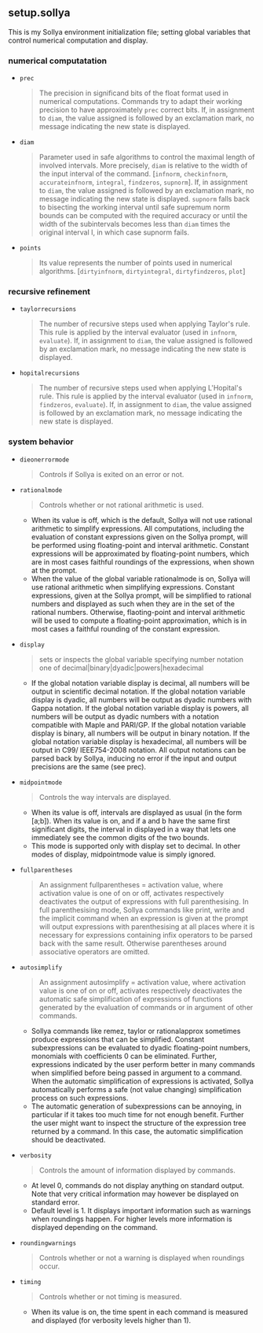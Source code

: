 ## setup.sollya

This is my Sollya environment initialization file; setting global variables that control numerical computation and display.

### numerical computatation 

- `prec`
  > The precision in significand bits of the float format used in numerical computations.
  Commands try to adapt their working precision to have approximately `prec` correct bits.
  If, in assignment to `diam`, the value assigned is followed by an exclamation mark, no message indicating the new state is displayed. 

- `diam`
  > Parameter used in safe algorithms to control the maximal length of involved intervals.
  More precisely, `diam` is relative to the width of the input interval of the command.
  [`infnorm`, `checkinfnorm`, `accurateinfnorm`, `integral`, `findzeros`, `supnorm`].
  If, in assignment to `diam`, the value assigned is followed by an exclamation mark, no message indicating the new state is displayed. 
  `supnorm` falls back to bisecting the working interval until safe supremum norm bounds can be computed with the required accuracy or until the width of the subintervals becomes less than `diam` times the original interval I, in which case supnorm fails.

- `points`
  > Its value represents the number of points used in numerical algorithms.
  [`dirtyinfnorm`, `dirtyintegral`, `dirtyfindzeros`, `plot`]

 ### recursive refinement

 - `taylorrecursions` 
   > The number of recursive steps used when applying Taylor's rule.
  This rule is applied by the interval evaluator (used in `infnorm`, `evaluate`).
  If, in assignment to `diam`, the value assigned is followed by an exclamation mark, no message indicating the new state is displayed. 
  
- `hopitalrecursions`
  > The number of recursive steps used when applying L'Hopital's rule.
  This rule is applied by the interval evaluator (used in `infnorm`, `findzeros`, `evaluate`).
  If, in assignment to `diam`, the value assigned is followed by an exclamation mark, no message indicating the new state is displayed. 
  
 ### system behavior
  
 - `dieonerrormode`
   > Controls if Sollya is exited on an error or not.

 - `rationalmode`
   > Controls whether or not rational arithmetic is used.
   
   - When its value is off, which is the default, Sollya will not use rational arithmetic to simplify expressions. All computations, including the evaluation of constant expressions given on the Sollya prompt, will be performed using floating-point and interval arithmetic. Constant expressions will be approximated by floating-point numbers, which are in most cases faithful roundings of the expressions, when shown at the prompt.
   - When the value of the global variable rationalmode is on, Sollya will use rational arithmetic when simplifying expressions. Constant expressions, given at the Sollya prompt, will be simplified to rational numbers and displayed as such when they are in the set of the rational numbers. Otherwise, flaoting-point and interval arithmetic will be used to compute a floating-point approximation, which is in most cases a faithful rounding of the constant expression.

- `display`
  > sets or inspects the global variable specifying number notation
  one of decimal|binary|dyadic|powers|hexadecimal
  
  - If the global notation variable display is decimal, all numbers will be output in scientific decimal notation. If the global notation variable display is dyadic, all numbers will be output as dyadic numbers with Gappa notation. If the global notation variable display is powers, all numbers will be output as dyadic numbers with a notation compatible with Maple and PARI/GP. If the global notation variable display is binary, all numbers will be output in binary notation. If the global notation variable display is hexadecimal, all numbers will be output in C99/ IEEE754-2008 notation. All output notations can be parsed back by Sollya, inducing no error if the input and output precisions are the same (see prec).

- `midpointmode`
  > Controls the way intervals are displayed.
  
  - When its value is off, intervals are displayed as usual (in the form [a;b]). When its value is on, and if a and b have the same first significant digits, the interval in displayed in a way that lets one immediately see the common digits of the two bounds.
  - This mode is supported only with display set to decimal. In other modes of display, midpointmode value is simply ignored.

-  `fullparentheses`
   > An assignment fullparentheses = activation value, where activation value is one of on or off, activates respectively deactivates the output of expressions with full parenthesising. In full parenthesising mode, Sollya commands like print, write and the implicit command when an expression is given at the prompt will output expressions with parenthesising at all places where it is necessary for expressions containing infix operators to be parsed back with the same result. Otherwise parentheses around associative operators are omitted.

- `autosimplify`
   > An assignment autosimplify = activation value, where activation value is one of on or off, activates respectively deactivates the automatic safe simplification of expressions of functions generated by the evaluation of commands or in argument of other commands.
   
   - Sollya commands like remez, taylor or rationalapprox sometimes produce expressions that can be simplified. Constant subexpressions can be evaluated to dyadic floating-point numbers, monomials with coefficients 0 can be eliminated. Further, expressions indicated by the user perform better in many commands when simplified before being passed in argument to a command. When the automatic simplification of expressions is activated, Sollya automatically performs a safe (not value changing) simplification process on such expressions.
   - The automatic generation of subexpressions can be annoying, in particular if it takes too much time for not enough benefit. Further the user might want to inspect the structure of the expression tree returned by a command. In this case, the automatic simplification should be deactivated.

- `verbosity`
  > Controls the amount of information displayed by commands.
  
  - At level 0, commands do not display anything on standard output. Note that very critical information may however be displayed on standard error.
  - Default level is 1. It displays important information such as warnings when roundings happen. For higher levels more information is displayed depending on the command.

- `roundingwarnings`
  > Controls whether or not a warning is displayed when roundings occur.

- `timing`
  > Controls whether or not timing is measured.
  
  - When its value is on, the time spent in each command is measured and displayed (for verbosity levels higher than 1).
